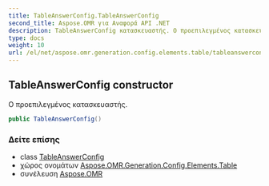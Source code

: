 ```yaml
---
title: TableAnswerConfig.TableAnswerConfig
second_title: Aspose.OMR για Αναφορά API .NET
description: TableAnswerConfig κατασκευαστής. Ο προεπιλεγμένος κατασκευαστής.
type: docs
weight: 10
url: /el/net/aspose.omr.generation.config.elements.table/tableanswerconfig/tableanswerconfig/
---
```

## TableAnswerConfig constructor

Ο προεπιλεγμένος κατασκευαστής.

```csharp
public TableAnswerConfig()
```

### Δείτε επίσης

* class [TableAnswerConfig](../)
* χώρος ονομάτων [Aspose.OMR.Generation.Config.Elements.Table](../../tableanswerconfig/)
* συνέλευση [Aspose.OMR](../../../)


